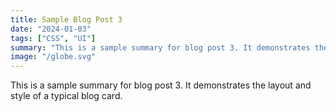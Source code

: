 ```yaml
---
title: Sample Blog Post 3
date: "2024-01-03"
tags: ["CSS", "UI"]
summary: "This is a sample summary for blog post 3. It demonstrates the layout and style of a typical blog card."
image: "/globe.svg"
---
```


This is a sample summary for blog post 3. It demonstrates the layout and style of a typical blog card.
